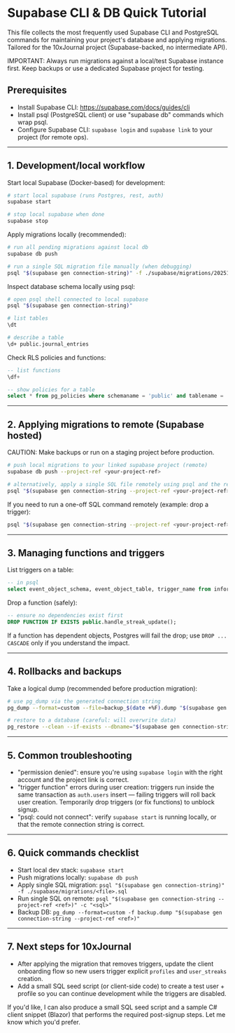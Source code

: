 # Supabase CLI & DB Quick Tutorial

This file collects the most frequently used Supabase CLI and PostgreSQL commands for maintaining your project's database and applying migrations. Tailored for the 10xJournal project (Supabase-backed, no intermediate API).

IMPORTANT: Always run migrations against a local/test Supabase instance first. Keep backups or use a dedicated Supabase project for testing.

## Prerequisites
- Install Supabase CLI: https://supabase.com/docs/guides/cli
- Install psql (PostgreSQL client) or use "supabase db" commands which wrap psql.
- Configure Supabase CLI: `supabase login` and `supabase link` to your project (for remote ops).

---

## 1. Development/local workflow

Start local Supabase (Docker-based) for development:

```bash
# start local supabase (runs Postgres, rest, auth)
supabase start

# stop local supabase when done
supabase stop
```

Apply migrations locally (recommended):

```bash
# run all pending migrations against local db
supabase db push

# run a single SQL migration file manually (when debugging)
psql "$(supabase gen connection-string)" -f ./supabase/migrations/20251012123000_remove_automation_triggers.sql
```

Inspect database schema locally using psql:

```bash
# open psql shell connected to local supabase
psql "$(supabase gen connection-string)"

# list tables
\dt

# describe a table
\d+ public.journal_entries
```

Check RLS policies and functions:

```sql
-- list functions
\df+

-- show policies for a table
select * from pg_policies where schemaname = 'public' and tablename = 'journal_entries';
```

---

## 2. Applying migrations to remote (Supabase hosted)

CAUTION: Make backups or run on a staging project before production.

```bash
# push local migrations to your linked supabase project (remote)
supabase db push --project-ref <your-project-ref>

# alternatively, apply a single SQL file remotely using psql and the remote connection string
psql "$(supabase gen connection-string --project-ref <your-project-ref>)" -f ./supabase/migrations/20251012123000_remove_automation_triggers.sql
```

If you need to run a one-off SQL command remotely (example: drop a trigger):

```bash
psql "$(supabase gen connection-string --project-ref <your-project-ref>)" -c "DROP TRIGGER IF EXISTS on_auth_user_created ON auth.users;"
```

---

## 3. Managing functions and triggers

List triggers on a table:

```sql
-- in psql
select event_object_schema, event_object_table, trigger_name from information_schema.triggers where event_object_table = 'profiles';
```

Drop a function (safely):

```sql
-- ensure no dependencies exist first
DROP FUNCTION IF EXISTS public.handle_streak_update();
```

If a function has dependent objects, Postgres will fail the drop; use `DROP ... CASCADE` only if you understand the impact.

---

## 4. Rollbacks and backups

Take a logical dump (recommended before production migration):

```bash
# use pg_dump via the generated connection string
pg_dump --format=custom --file=backup_$(date +%F).dump "$(supabase gen connection-string --project-ref <your-project-ref>)"

# restore to a database (careful: will overwrite data)
pg_restore --clean --if-exists --dbname="$(supabase gen connection-string --project-ref <target-ref>)" backup_2025-10-12.dump
```

---

## 5. Common troubleshooting
- "permission denied": ensure you're using `supabase login` with the right account and the project link is correct.
- "trigger function" errors during user creation: triggers run inside the same transaction as `auth.users` insert — failing triggers will roll back user creation. Temporarily drop triggers (or fix functions) to unblock signup.
- "psql: could not connect": verify `supabase start` is running locally, or that the remote connection string is correct.

---

## 6. Quick commands checklist
- Start local dev stack: `supabase start`
- Push migrations locally: `supabase db push`
- Apply single SQL migration: `psql "$(supabase gen connection-string)" -f ./supabase/migrations/<file>.sql`
- Run single SQL on remote: `psql "$(supabase gen connection-string --project-ref <ref>)" -c "<sql>"`
- Backup DB: `pg_dump --format=custom -f backup.dump "$(supabase gen connection-string --project-ref <ref>)"`

---

## 7. Next steps for 10xJournal
- After applying the migration that removes triggers, update the client onboarding flow so new users trigger explicit `profiles` and `user_streaks` creation.
- Add a small SQL seed script (or client-side code) to create a test user + profile so you can continue development while the triggers are disabled.

If you'd like, I can also produce a small SQL seed script and a sample C# client snippet (Blazor) that performs the required post-signup steps. Let me know which you'd prefer.